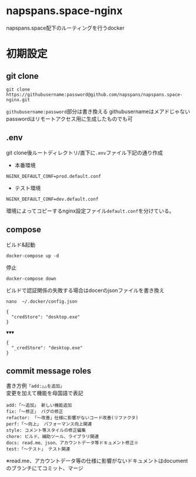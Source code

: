 # napspans.space-nginx
napspans.space配下のルーティングを行うdocker

# 初期設定
## git clone
```
git clone https://githubusername:password@github.com/napspans/napspans.space-nginx.git
```
`githubusername:password`部分は書き換える
githubusernameはメアドじゃない
passwordはリモートアクセス用に生成したものでも可
## .env
git clone後ルートディレクトリ/直下に`.env`ファイル下記の通り作成
- 本番環境
```
NGINX_DEFAULT_CONF=prod.default.conf
```
- テスト環境
```
NGINX_DEFAULT_CONF=dev.default.conf
```
環境によってコピーするnginx設定ファイル`default.conf`を分けている。

## compose
ビルド&起動
```
docker-compose up -d
```
停止
```
docker-compose down
```
ビルドで認証関係の失敗する場合はdocerのjsonファイルを書き換え
```
nano  ~/.docker/config.json
```
```
{
  "credStore": "desktop.exe"
}

▼▼▼

{
  "_credStore": "desktop.exe"
}
```

## commit message roles
書き方例``「add:△△を追加」``  
変更を加えて機能を母国語で表記
```
add:「～追加」 新しい機能追加
fix:「～修正」 バグの修正
refactor: 「～改善」仕様に影響がないコード改善(リファクタ)
perf:「～向上」 パフォーマンス向上関連
style: コメント等スタイルの修正編集
chore: ビルド、補助ツール、ライブラリ関連
docs: read.me、json、アカウントデータ等ドキュメント修正※
test:「～テスト」 テスト関連
```
※read.me、アカウントデータ等の仕様に影響がないドキュメントはdocumentのブランチにてコミット、マージ